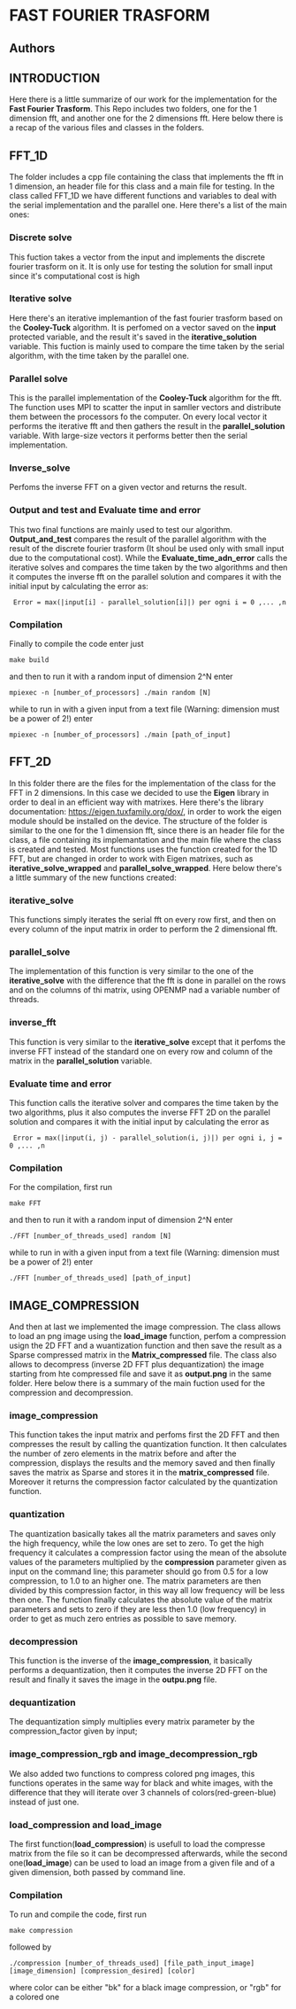 # FAST FOURIER TRASFORM
## Authors

## **INTRODUCTION**
Here there is a little summarize of our work for the implementation for the **Fast Fourier Trasform**. This Repo includes two folders, one for the 1 dimension fft, and another one for the 2 dimensions fft.
Here below there is a recap of the various files and classes in the folders.

## **FFT_1D**
The folder includes a cpp file containing the class that implements the fft in 1 dimension, an header file for this class and a main file for testing.
In the class called FFT_1D we have different functions and variables to deal with the serial implementation and the parallel one.
Here there's a list of the main ones:

### **Discrete solve**
This fuction takes a vector from the input and implements the discrete fourier trasform on it. It is only use for testing the solution for small input since it's computational cost is high

### **Iterative solve**
Here there's an iterative implemantion of the fast fourier trasform based on the **Cooley-Tuck** algorithm. It is perfomed on a vector saved on the **input** protected variable, and the result it's saved in the **iterative_solution** variable.
This fuction is mainly used to compare the time taken by the serial algorithm, with the time taken by the parallel one.

### **Parallel solve**
This is the parallel implementation of the **Cooley-Tuck** algorithm for the fft. The function uses MPI to scatter the input in samller vectors and distribute them between the processors fo the computer. On every local vector it performs the iterative fft and then gathers the result in the **parallel_solution** variable.
With large-size vectors it performs better then the serial implementation. 

### **Inverse_solve** 
Perfoms the inverse FFT on a given vector and returns the result.

### **Output and test** and **Evaluate time and error**
This two final functions are mainly used to test our algorithm. **Output_and_test** compares the result of the parallel algorithm with the result of the discrete fourier trasform (It shoul be used only with small input due to the computational cost). While the **Evaluate_time_adn_error** calls the iterative solves and compares the time taken by the two algorithms and then it computes the inverse fft on the parallel solution and compares it with the initial input by calculating the error as:
```
 Error = max(|input[i] - parallel_solution[i]|) per ogni i = 0 ,... ,n
```



### **Compilation**
Finally to compile the code enter just
```
make build
```
and then to run it with a random input of dimension 2^N enter
```
mpiexec -n [number_of_processors] ./main random [N]
```
while to run in with a given input from a text file (Warning: dimension must be a power of 2!) enter
```
mpiexec -n [number_of_processors] ./main [path_of_input]
```



## **FFT_2D**
In this folder there are the files for the implementation of the class for the FFT in 2 dimensions. In this case we decided to use the **Eigen** library in order to deal in an efficient way with matrixes. Here there's the library documentation: https://eigen.tuxfamily.org/dox/, in order to work the eigen module should be installed on the device.
The structure of the folder is similar to the one for the 1 dimension fft, since there is an header file for the class, a file containing its implemantation and the main file where the class is created and tested. Most functions uses the function created for the 1D FFT, but are changed in order to work with Eigen matrixes, such as **iterative_solve_wrapped** and **parallel_solve_wrapped**.
Here below there's a little summary of the new functions created:

### **iterative_solve**
This functions simply iterates the serial fft on every row first, and then on every column of the input matrix in order to perform the 2 dimensional fft.

### **parallel_solve**
The implementation of this function is very similar to the one of the **iterative_solve** with the difference that the fft is done in parallel on the rows and on the columns of thi matrix, using OPENMP nad a variable number of threads.

### **inverse_fft**
This function is very similar to the **iterative_solve** except that it perfoms the inverse FFT instead of the standard one on every row and column of the matrix in the **parallel_solution** variable.

### **Evaluate time and error**
This function calls the iterative solver and compares the time taken by the two algorithms, plus it also computes the inverse FFT 2D on the parallel solution and compares it with the initial input by calculating the error as
```
 Error = max(|input(i, j) - parallel_solution(i, j)|) per ogni i, j = 0 ,... ,n
```

### **Compilation**
For the compilation, first run
```
make FFT
```
and then to run it with a random input of dimension 2^N enter
```
./FFT [number_of_threads_used] random [N]
```
while to run in with a given input from a text file (Warning: dimension must be a power of 2!) enter
```
./FFT [number_of_threads_used] [path_of_input]
```


## **IMAGE_COMPRESSION**
And then at last we implemented the image compression. The class allows to load an png image using the **load_image** function, perfom a compression usign the 2D FFT and a wuantization function and then save the result as a Sparse compressed matrix in the **Matrix_compressed** file. The class also allows to decompress (inverse 2D FFT plus dequantization) the image starting from hte compressed file and save it as **output.png** in the same folder.
Here below there is a summary of the main fuction used for the compression and decompression.

### **image_compression**
This function takes the input matrix and perfoms first the 2D FFT and then compresses the result by calling the quantization function. It then calculates the number of zero elements in the matrix before and after the compression, displays the results and the memory saved and then finally saves the matrix as Sparse and stores it in the **matrix_compressed** file. Moreover it returns the compression factor calculated by the quantization function.

### **quantization**
The quantization basically takes all the matrix parameters and saves only the high frequency, while the low ones are set to zero. To get the high frequency it calculates a compression factor using the mean of the absolute values of the parameters multiplied by the **compression** parameter given as input on the command line; this parameter should go from 0.5 for a low compression, to 1.0 to an higher one. The matrix parameters are then divided by this compression factor, in this way all low frequency will be less then one. The function finally calculates the absolute value of the matrix parameters and sets to zero if they are less then 1.0 (low frequency) in order to get as much zero entries as possible to save memory.

### **decompression**
This function is the inverse of the **image_compression**, it basically performs a dequantization, then it computes the inverse 2D FFT on the result and finally it saves the image in the **outpu.png** file.

### **dequantization**
The dequantization simply multiplies every matrix parameter by the compression_factor given by input;

### **image_compression_rgb** and **image_decompression_rgb**
We also added two functions to compress colored png images, this functions operates in the same way for  black and white images, with the difference that they will iterate over 3 channels of colors(red-green-blue) instead of  just one.

### **load_compression** and **load_image**
The first function(**load_compression**) is usefull to load the compresse matrix from the file so it can be decompressed afterwards, while the second one(**load_image**) can be used to load an image from a given file and of a given dimension, both passed by command line.

### **Compilation**
To run and compile the code, first run 
```
make compression
```
followed by
```
./compression [number_of_threads_used] [file_path_input_image] [image_dimension] [compression_desired] [color]
```
where color can be either "bk" for a black image compression, or "rgb" for a colored one








